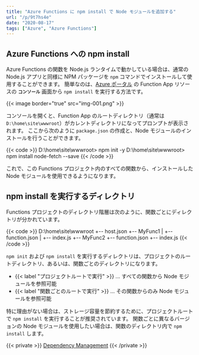 ```yaml
---
title: "Azure Functions に npm install で Node モジュールを追加する"
url: "/p/9t7hs4e"
date: "2020-08-17"
tags: ["Azure", "Azure Functions"]
---
```


Azure Functions への npm install
----

Azure Functions の関数を Node.js ランタイムで動かしている場合は、通常の Node.js アプリと同様に NPM パッケージを `npm` コマンドでインストールして使用することができます。
簡単なのは、[Azure ポータル](https://portal.azure.com/) の Function App リソースの __`コンソール`__ 画面から `npm install` を実行する方法です。

{{< image border="true" src="img-001.png" >}}

コンソールを開くと、Function App のルートディレクトリ（通常は `D:\home\site\wwwroot`）がカレントディレクトリになってプロンプトが表示されます。
ここから次のように `package.json` の作成と、Node モジュールのインストールを行うことができます。

{{< code >}}
D:\home\site\wwwroot> npm init -y
D:\home\site\wwwroot> npm install node-fetch --save
{{< /code >}}

これで、この Functions プロジェクト内のすべての関数から、インストールした Node モジュールを使用できるようになります。


npm install を実行するディレクトリ
----

Functions プロジェクトのディレクトリ階層は次のように、関数ごとにディレクトリが分かれています。

{{< code >}}
D:\home\site\wwwroot
   +-- host.json
   +-- MyFunc1
   |    +-- function.json
   |    +-- index.js
   +-- MyFunc2
        +-- function.json
        +-- index.js
{{< /code >}}

`npm init` および `npm install` を実行するディレクトリは、プロジェクトのルートディレクトリ、あるいは、関数ごとのディレクトリになります。

- {{< label "プロジェクトルートで実行" >}} ... すべての関数から Node モジュールを参照可能
- {{< label "関数ごとのルートで実行" >}} ... その関数からのみ Node モジュールを参照可能

特に理由がない場合は、ストレージ容量を節約するために、プロジェクトルートで `npm install` を実行することが推奨されています。
関数ごとに異なるバージョンの Node モジュールを使用したい場合は、関数のディレクトリ内で `npm install` します。

{{< private >}}
[Dependency Management](https://docs.microsoft.com/ja-jp/azure/azure-functions/functions-reference-node#dependency-management)
{{< /private >}}

